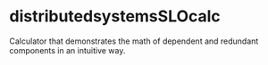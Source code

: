 # distributedsystemsSLOcalc
Calculator that demonstrates the math of dependent and redundant components in an intuitive way.
